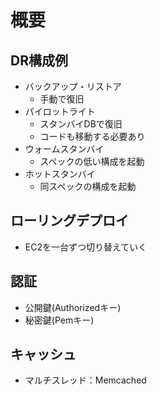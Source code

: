 # 概要

## DR構成例

- バックアップ・リストア
  - 手動で復旧
- パイロットライト
  - スタンバイDBで復旧
  - コードも移動する必要あり
- ウォームスタンバイ
  - スペックの低い構成を起動
- ホットスタンバイ
  - 同スペックの構成を起動

## ローリングデプロイ

- EC2を一台ずつ切り替えていく

## 認証

- 公開鍵(Authorizedキー)
- 秘密鍵(Pemキー)

## キャッシュ

- マルチスレッド：Memcached
